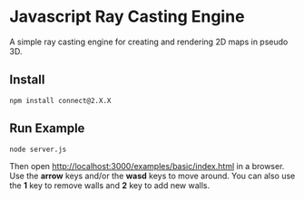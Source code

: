 # Javascript Ray Casting Engine

A simple ray casting engine for creating and rendering 2D maps in pseudo 3D.

## Install

    npm install connect@2.X.X

## Run Example

    node server.js

Then open [http://localhost:3000/examples/basic/index.html](http://localhost:3000/examples/basic/index.html) in a browser. Use the __arrow__ keys and/or the __wasd__ keys to move around. You can also use the __1__ key to remove walls and __2__ key to add new walls.
